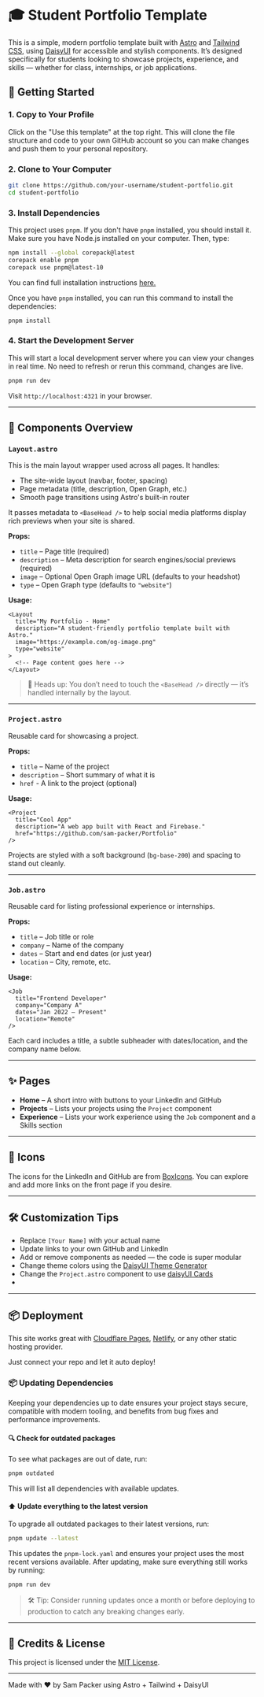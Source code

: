 # 🎓 Student Portfolio Template

This is a simple, modern portfolio template built with [Astro](https://astro.build/)
and [Tailwind CSS](https://tailwindcss.com/), using [DaisyUI](https://daisyui.com/) for accessible and stylish
components. It’s designed specifically for students looking to showcase projects, experience, and skills — whether for
class, internships, or job applications.

## 🚀 Getting Started

### 1. Copy to Your Profile

Click on the "Use this template" at the top right. This will clone the file structure and code to your own GitHub
account so you can make changes and push them to your personal repository.

### 2. Clone to Your Computer

```bash
git clone https://github.com/your-username/student-portfolio.git
cd student-portfolio
```

### 3. Install Dependencies

This project uses `pnpm`. If you don't have `pnpm` installed, you should install it. Make sure you have Node.js
installed on your computer. Then, type:

```bash
npm install --global corepack@latest
corepack enable pnpm
corepack use pnpm@latest-10
```

You can find full installation instructions [here.](https://pnpm.io/installation#using-corepack)

Once you have `pnpm` installed, you can run this command to install the dependencies:

```bash
pnpm install
```

### 4. Start the Development Server

This will start a local development server where you can view your changes in real time. No need to refresh or rerun
this command, changes are live.

```bash
pnpm run dev
```

Visit `http://localhost:4321` in your browser.

---

## 🧩 Components Overview

### `Layout.astro`

This is the main layout wrapper used across all pages. It handles:

- The site-wide layout (navbar, footer, spacing)
- Page metadata (title, description, Open Graph, etc.)
- Smooth page transitions using Astro's built-in router

It passes metadata to `<BaseHead />` to help social media platforms display rich previews when your site is shared.

**Props:**

- `title` – Page title (required)
- `description` – Meta description for search engines/social previews (required)
- `image` – Optional Open Graph image URL (defaults to your headshot)
- `type` – Open Graph type (defaults to `"website"`)

**Usage:**

```astro
<Layout
  title="My Portfolio - Home"
  description="A student-friendly portfolio template built with Astro."
  image="https://example.com/og-image.png"
  type="website"
>
  <!-- Page content goes here -->
</Layout>
```

> 🧠 Heads up: You don’t need to touch the `<BaseHead />` directly — it’s handled internally by the layout.

---

### `Project.astro`

Reusable card for showcasing a project.

**Props:**

- `title` – Name of the project
- `description` – Short summary of what it is
- `href` - A link to the project (optional)

**Usage:**

```astro
<Project 
  title="Cool App" 
  description="A web app built with React and Firebase." 
  href="https://github.com/sam-packer/Portfolio"
/>
```

Projects are styled with a soft background (`bg-base-200`) and spacing to stand out cleanly.

---

### `Job.astro`

Reusable card for listing professional experience or internships.

**Props:**

- `title` – Job title or role
- `company` – Name of the company
- `dates` – Start and end dates (or just year)
- `location` – City, remote, etc.

**Usage:**

```astro
<Job 
  title="Frontend Developer" 
  company="Company A" 
  dates="Jan 2022 – Present" 
  location="Remote" 
/>
```

Each card includes a title, a subtle subheader with dates/location, and the company name below.

---

## ✨ Pages

- **Home** – A short intro with buttons to your LinkedIn and GitHub
- **Projects** – Lists your projects using the `Project` component
- **Experience** – Lists your work experience using the `Job` component and a Skills section

---

## 🎨 Icons

The icons for the LinkedIn and GitHub are from [BoxIcons](https://boxicons.com/). You can explore and add more links on
the front page if you desire.

---

## 🛠 Customization Tips

- Replace `[Your Name]` with your actual name
- Update links to your own GitHub and LinkedIn
- Add or remove components as needed — the code is super modular
- Change theme colors using the [DaisyUI Theme Generator](https://daisyui.com/theme-generator/)
- Change the `Project.astro` component to use [daisyUI Cards](https://daisyui.com/components/card/#card)
- 

---

## 📦 Deployment

This site works great with [Cloudflare Pages](https://cloudflare.com/), [Netlify](https://www.netlify.com/), or any
other static hosting provider.

Just connect your repo and let it auto deploy!

### 📦 Updating Dependencies

Keeping your dependencies up to date ensures your project stays secure, compatible with modern tooling, and benefits
from bug fixes and performance improvements.

#### 🔍 Check for outdated packages

To see what packages are out of date, run:

```bash
pnpm outdated
```

This will list all dependencies with available updates.

#### ⬆️ Update everything to the latest version

To upgrade all outdated packages to their latest versions, run:

```bash
pnpm update --latest
```

This updates the `pnpm-lock.yaml` and ensures your project uses the most recent versions available. After updating, make
sure everything still works by running:

```bash
pnpm run dev
```

> 🛠 Tip: Consider running updates once a month or before deploying to production to catch any breaking changes early.

---

## 🙌 Credits & License

This project is licensed under the [MIT License](LICENSE.md).

---
Made with ❤️ by Sam Packer using Astro + Tailwind + DaisyUI